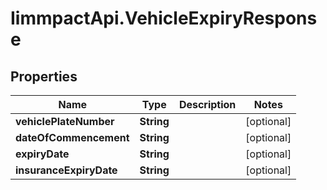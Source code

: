 # IimmpactApi.VehicleExpiryResponse

## Properties
Name | Type | Description | Notes
------------ | ------------- | ------------- | -------------
**vehiclePlateNumber** | **String** |  | [optional] 
**dateOfCommencement** | **String** |  | [optional] 
**expiryDate** | **String** |  | [optional] 
**insuranceExpiryDate** | **String** |  | [optional] 


